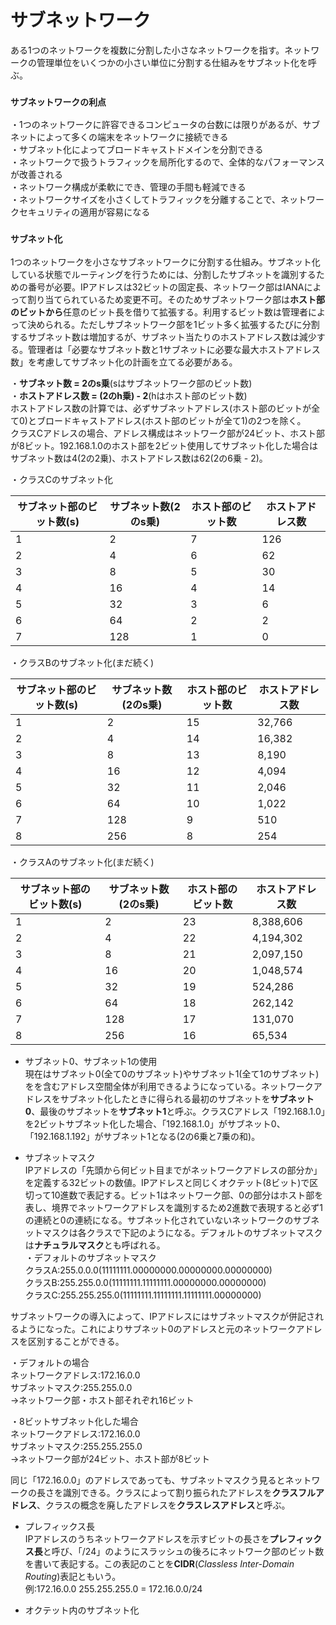 # サブネットワーク
ある1つのネットワークを複数に分割した小さなネットワークを指す。ネットワークの管理単位をいくつかの小さい単位に分割する仕組みをサブネット化を呼ぶ。

### `サブネットワークの利点`
・1つのネットワークに許容できるコンピュータの台数には限りがあるが、サブネットによって多くの端末をネットワークに接続できる  
・サブネット化によってブロードキャストドメインを分割できる  
・ネットワークで扱うトラフィックを局所化するので、全体的なパフォーマンスが改善される  
・ネットワーク構成が柔軟にでき、管理の手間も軽減できる  
・ネットワークサイズを小さくしてトラフィックを分離することで、ネットワークセキュリティの適用が容易になる

### `サブネット化`
1つのネットワークを小さなサブネットワークに分割する仕組み。サブネット化している状態でルーティングを行うためには、分割したサブネットを識別するための番号が必要。IPアドレスは32ビットの固定長、ネットワーク部はIANAによって割り当てられているため変更不可。そのためサブネットワーク部は**ホスト部のビットから**任意のビット長を借りて拡張する。利用するビット数は管理者によって決められる。ただしサブネットワーク部を1ビット多く拡張するたびに分割するサブネット数は増加するが、サブネット当たりのホストアドレス数は減少する。管理者は「必要なサブネット数と1サブネットに必要な最大ホストアドレス数」を考慮してサブネット化の計画を立てる必要がある。

・**サブネット数 = 2のs乗**(sはサブネットワーク部のビット数)  
・**ホストアドレス数 = (2のh乗) - 2**(hはホスト部のビット数)  
ホストアドレス数の計算では、必ずサブネットアドレス(ホスト部のビットが全て0)とブロードキャストアドレス(ホスト部のビットが全て1)の2つを除く。  
クラスCアドレスの場合、アドレス構成はネットワーク部が24ビット、ホスト部が8ビット。192.168.1.0のホスト部を2ビット使用してサブネット化した場合はサブネット数は4(2の2乗)、ホストアドレス数は62(2の6乗 - 2)。

・クラスCのサブネット化

|サブネット部のビット数(s)|サブネット数(2のs乗)|ホスト部のビット数|ホストアドレス数|
|---------------------|------------------|---------------|-------------|
|1                    |2                 |7              |126          |
|2                    |4                 |6              |62           |
|3                    |8                 |5              |30           |
|4                    |16                |4              |14           |
|5                    |32                |3              |6            |
|6                    |64                |2              |2            |
|7                    |128               |1              |0            |

・クラスBのサブネット化(まだ続く)

|サブネット部のビット数(s)|サブネット数(2のs乗)|ホスト部のビット数|ホストアドレス数|
|---------------------|------------------|---------------|-------------|
|1                    |2                 |15             |32,766       |
|2                    |4                 |14             |16,382       |
|3                    |8                 |13             |8,190        |
|4                    |16                |12             |4,094        |
|5                    |32                |11             |2,046        |
|6                    |64                |10             |1,022        |
|7                    |128               |9              |510          |
|8                    |256               |8              |254          |

・クラスAのサブネット化(まだ続く)

|サブネット部のビット数(s)|サブネット数(2のs乗)|ホスト部のビット数|ホストアドレス数|
|---------------------|------------------|---------------|-------------|
|1                    |2                 |23             |8,388,606    |
|2                    |4                 |22             |4,194,302    |
|3                    |8                 |21             |2,097,150    |
|4                    |16                |20             |1,048,574    |
|5                    |32                |19             |524,286      |
|6                    |64                |18             |262,142      |
|7                    |128               |17             |131,070      |
|8                    |256               |16             |65,534       |

- サブネット0、サブネット1の使用  
現在はサブネット0(全て0のサブネット)やサブネット1(全て1のサブネット)をを含むアドレス空間全体が利用できるようになっている。ネットワークアドレスをサブネット化したときに得られる最初のサブネットを**サブネット0**、最後のサブネットを**サブネット1**と呼ぶ。クラスCアドレス「192.168.1.0」を2ビットサブネット化した場合、「192.168.1.0」がサブネット0、「192.168.1.192」がサブネット1となる(2の6乗と7乗の和)。

- サブネットマスク  
IPアドレスの「先頭から何ビット目までがネットワークアドレスの部分か」を定義する32ビットの数値。IPアドレスと同じくオクテット(8ビット)で区切って10進数で表記する。ビット1はネットワーク部、0の部分はホスト部を表し、境界でネットワークアドレスを識別するため2進数で表現すると必ず1の連続と0の連続になる。サブネット化されていないネットワークのサブネットマスクは各クラスで下記のようになる。デフォルトのサブネットマスクは**ナチュラルマスク**とも呼ばれる。  
・デフォルトのサブネットマスク  
クラスA:255.0.0.0(11111111.00000000.00000000.00000000)  
クラスB:255.255.0.0(11111111.11111111.00000000.00000000)  
クラスC:255.255.255.0(11111111.11111111.11111111.00000000)  

サブネットワークの導入によって、IPアドレスにはサブネットマスクが併記されるようになった。これによりサブネット0のアドレスと元のネットワークアドレスを区別することができる。

・デフォルトの場合  
ネットワークアドレス:172.16.0.0  
サブネットマスク:255.255.0.0  
→ネットワーク部・ホスト部それぞれ16ビット

・8ビットサブネット化した場合  
ネットワークアドレス:172.16.0.0  
サブネットマスク:255.255.255.0  
→ネットワーク部が24ビット、ホスト部が8ビット

同じ「172.16.0.0」のアドレスであっても、サブネットマスクう見るとネットワークの長さを識別できる。クラスによって割り振られたアドレスを**クラスフルアドレス**、クラスの概念を廃したアドレスを**クラスレスアドレス**と呼ぶ。

- プレフィックス長  
IPアドレスのうちネットワークアドレスを示すビットの長さを**プレフィックス長**と呼び、「/24」のようにスラッシュの後ろにネットワーク部のビット数を書いて表記する。この表記のことを**CIDR**(*Classless Inter-Domain Routing*)表記ともいう。  
例:172.16.0.0 255.255.255.0 = 172.16.0.0/24

- オクテット内のサブネット化
